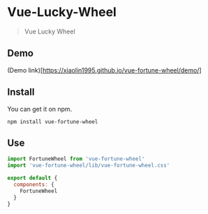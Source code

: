# Vue-Lucky-Wheel

> Vue Lucky Wheel


## Demo

(Demo link)[https://xiaolin1995.github.io/vue-fortune-wheel/demo/]

## Install

You can get it on npm.

```
npm install vue-fortune-wheel
```

## Use

```js
import FortuneWheel from 'vue-fortune-wheel'
import 'vue-fortune-wheel/lib/vue-fortune-wheel.css'

export default {
  components: {
    FortuneWheel
  }
}
```
